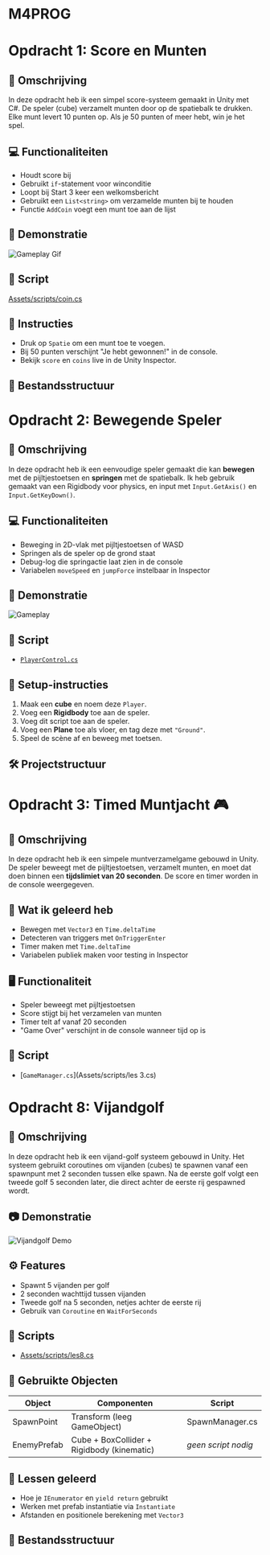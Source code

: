 # M4PROG
# Opdracht 1: Score en Munten

## 🎯 Omschrijving
In deze opdracht heb ik een simpel score-systeem gemaakt in Unity met C#. De speler (cube) verzamelt munten door op de spatiebalk te drukken. Elke munt levert 10 punten op. Als je 50 punten of meer hebt, win je het spel.

## 💻 Functionaliteiten
- Houdt score bij
- Gebruikt `if`-statement voor winconditie
- Loopt bij Start 3 keer een welkomsbericht
- Gebruikt een `List<string>` om verzamelde munten bij te houden
- Functie `AddCoin` voegt een munt toe aan de lijst

## 🎥 Demonstratie
![Gameplay Gif](https://github.com/jouwgebruikersnaam/score-munten-unity/blob/main/demo/score-munten.gif)

## 🔗 Script
[Assets/scripts/coin.cs](Assets/scripts/coin.cs)

## 📌 Instructies
- Druk op `Spatie` om een munt toe te voegen.
- Bij 50 punten verschijnt "Je hebt gewonnen!" in de console.
- Bekijk `score` en `coins` live in de Unity Inspector.

## 📁 Bestandsstructuur

 

# Opdracht 2: Bewegende Speler

## 🎯 Omschrijving
In deze opdracht heb ik een eenvoudige speler gemaakt die kan **bewegen** met de pijltjestoetsen en **springen** met de spatiebalk. Ik heb gebruik gemaakt van een Rigidbody voor physics, en input met `Input.GetAxis()` en `Input.GetKeyDown()`.

## 💻 Functionaliteiten
- Beweging in 2D-vlak met pijltjestoetsen of WASD
- Springen als de speler op de grond staat
- Debug-log die springactie laat zien in de console
- Variabelen `moveSpeed` en `jumpForce` instelbaar in Inspector

## 🎥 Demonstratie
![Gameplay](https://github.com/jouwgebruikersnaam/opdracht-bewegende-speler/blob/main/demo/jump-move.gif)

## 🔗 Script
- [`PlayerControl.cs`](Assets/scripts/les2.cs)

## 📌 Setup-instructies
1. Maak een **cube** en noem deze `Player`.
2. Voeg een **Rigidbody** toe aan de speler.
3. Voeg dit script toe aan de speler.
4. Voeg een **Plane** toe als vloer, en tag deze met `"Ground"`.
5. Speel de scène af en beweeg met toetsen.

## 🛠️ Projectstructuur



# Opdracht 3: Timed Muntjacht 🎮

## 📌 Omschrijving
In deze opdracht heb ik een simpele muntverzamelgame gebouwd in Unity. De speler beweegt met de pijltjestoetsen, verzamelt munten, en moet dat doen binnen een **tijdslimiet van 20 seconden**. De score en timer worden in de console weergegeven.

## 🧠 Wat ik geleerd heb
- Bewegen met `Vector3` en `Time.deltaTime`
- Detecteren van triggers met `OnTriggerEnter`
- Timer maken met `Time.deltaTime`
- Variabelen publiek maken voor testing in Inspector

## 🖥️ Functionaliteit
- Speler beweegt met pijltjestoetsen
- Score stijgt bij het verzamelen van munten
- Timer telt af vanaf 20 seconden
- "Game Over" verschijnt in de console wanneer tijd op is

## 🔗 Script
- [`GameManager.cs`](Assets/scripts/les 3.cs)



 
 
 
 # Opdracht 8: Vijandgolf

## 🎯 Omschrijving
In deze opdracht heb ik een vijand-golf systeem gebouwd in Unity. Het systeem gebruikt coroutines om vijanden (cubes) te spawnen vanaf een spawnpunt met 2 seconden tussen elke spawn. Na de eerste golf volgt een tweede golf 5 seconden later, die direct achter de eerste rij gespawned wordt.

## 📷 Demonstratie
![Vijandgolf Demo](https://github.com/jouwgebruikersnaam/opdracht8-vijandgolf/blob/main/demo/vijandgolf.gif)

## ⚙️ Features
- Spawnt 5 vijanden per golf
- 2 seconden wachttijd tussen vijanden
- Tweede golf na 5 seconden, netjes achter de eerste rij
- Gebruik van `Coroutine` en `WaitForSeconds`

## 🔗 Scripts

- [Assets/scripts/les8.cs](Assets/scripts/les8.cs)

## 🧱 Gebruikte Objecten

| Object       | Componenten                             | Script             |
|--------------|------------------------------------------|--------------------|
| SpawnPoint   | Transform (leeg GameObject)              | SpawnManager.cs    |
| EnemyPrefab  | Cube + BoxCollider + Rigidbody (kinematic)| *geen script nodig* |

## 🧠 Lessen geleerd
- Hoe je `IEnumerator` en `yield return` gebruikt
- Werken met prefab instantiatie via `Instantiate`
- Afstanden en positionele berekening met `Vector3`

## 📁 Bestandsstructuur


